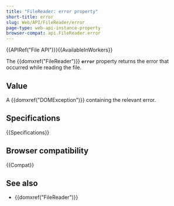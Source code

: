 ```yaml
---
title: "FileReader: error property"
short-title: error
slug: Web/API/FileReader/error
page-type: web-api-instance-property
browser-compat: api.FileReader.error
---
```


{{APIRef("File API")}}{{AvailableInWorkers}}

The {{domxref("FileReader")}} **`error`** property returns the
error that occurred while reading the file.

## Value

A {{domxref("DOMException")}} containing the relevant error.

## Specifications

{{Specifications}}

## Browser compatibility

{{Compat}}

## See also

- {{domxref("FileReader")}}
